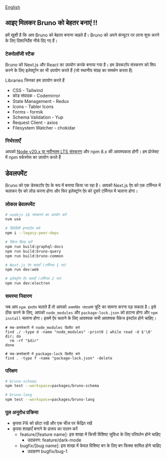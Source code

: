 [English](../../contributing.md)

## आइए मिलकर Bruno को बेहतर बनाएं !!

हमें खुशी है कि आप Bruno को बेहतर बनाना चाहते हैं। Bruno को अपने कंप्यूटर पर लाना शुरू करने के लिए दिशानिर्देश नीचे दिए गए हैं।

### टेक्नोलॉजी स्टैक

Bruno को Next.js और React का उपयोग करके बनाया गया है। हम डेस्कटॉप संस्करण को शिप करने के लिए इलेक्ट्रॉन का भी उपयोग करते हैं (जो स्थानीय संग्रह का समर्थन करता है)

Libraries जिनका हम उपयोग करते हैं

- CSS - Tailwind
- कोड संपादक - Codemirror
- State Management - Redux
- Icons - Tabler Icons
- Forms - formik
- Schema Validation - Yup
- Request Client - axios
- Filesystem Watcher - chokidar

### निर्भरताएँ

आपको [Node v20.x या नवीनतम LTS संस्करण](https://nodejs.org/en/) और npm 8.x की आवश्यकता होगी। हम प्रोजेक्ट में npm वर्कस्पेस का उपयोग करते हैं

## डेवलपमेंट

Bruno को एक डेस्कटॉप ऐप के रूप में बनाया किया जा रहा है। आपको Next.js ऐप को एक टर्मिनल में चलाकर ऐप को लोड करना होगा और फिर इलेक्ट्रॉन ऐप को दूसरे टर्मिनल में चलाना होगा।

### लोकल डेवलपमेंट

```bash
# nodejs 18 संस्करण का उपयोग करें
nvm use

# डिपेंडेंसी इनस्टॉल करे
npm i --legacy-peer-deps

# पैकेज बिल्ड करें
npm run build:graphql-docs
npm run build:bruno-query
npm run build:bruno-common

# Next.js ऐप चलाएँ (टर्मिनल 1 पर)
npm run dev:web

# इलेक्ट्रॉन ऐप चलाएँ (टर्मिनल 2 पर)
npm run dev:electron
```

### समस्या निवारण

जब आप `npm इंस्टॉल` चलाते हैं तो आपको `असमर्थित प्लेटफ़ॉर्म` त्रुटि का सामना करना पड़ सकता है। इसे ठीक करने के लिए, आपको `node_modules` और `package-lock.json` को हटाना होगा और `npm install` चलाना होगा। इसमें ऐप चलाने के लिए आवश्यक सभी आवश्यक पैकेज इंस्टॉल होने चाहिए।

```shell
# सब-डायरेक्टरी में node_modules डिलीट करे
find ./ -type d -name "node_modules" -print0 | while read -d $'\0' dir; do
  rm -rf "$dir"
done

# सब-डायरेक्टरी में package-lock डिलीट करे
find . -type f -name "package-lock.json" -delete
```

### परिक्षण

```bash
# bruno-schema
npm test --workspace=packages/bruno-schema

# bruno-lang
npm test --workspace=packages/bruno-lang
```

### पुल अनुरोध प्रक्रिया

- कृपया PR को छोटा रखें और एक चीज़ पर केंद्रित रखें
- कृपया शाखाएँ बनाने के प्रारूप का पालन करें
  - feature/[feature name]: इस शाखा में किसी विशिष्ट सुविधा के लिए परिवर्तन होने चाहिए
    - उदाहरण: feature/dark-mode
  - bugfix/[bug name]: इस शाखा में केवल विशिष्ट बग के लिए बग फिक्स शामिल होने चाहिए
    - उदाहरण bugfix/bug-1
